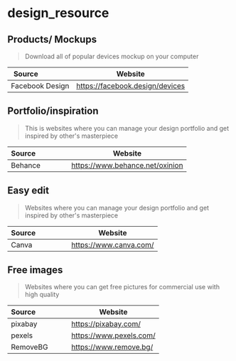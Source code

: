 # design_resource

## Products/ Mockups
> Download all of popular devices mockup on your computer

| Source&nbsp; &nbsp; &nbsp; &nbsp; &nbsp; &nbsp; &nbsp; &nbsp;    | Website                                             |
| ---------------------------------------------------------------- | --------------------------------------------------- |
| Facebook Design                                                  | https://facebook.design/devices                     |
                  

## Portfolio/inspiration 
> This is websites where you can manage your design portfolio and get inspired by other's masterpiece 

| Source&nbsp; &nbsp; &nbsp; &nbsp; &nbsp; &nbsp; &nbsp; &nbsp;    | Website                                             |
| ---------------------------------------------------------------- | --------------------------------------------------- |
| Behance                                                          | https://www.behance.net/oxinion                     |



## Easy edit
> Websites where you can manage your design portfolio and get inspired by other's masterpiece 

| Source&nbsp; &nbsp; &nbsp; &nbsp; &nbsp; &nbsp; &nbsp; &nbsp;    | Website                                             |
| ---------------------------------------------------------------- | --------------------------------------------------- |
| Canva                                                            | https://www.canva.com/                              |


## Free images
> Websites where you can get free pictures for commercial use with high quality 

| Source&nbsp; &nbsp; &nbsp; &nbsp; &nbsp; &nbsp; &nbsp; &nbsp;    | Website                                             |
| ---------------------------------------------------------------- | --------------------------------------------------- |
| pixabay                                                          | https://pixabay.com/                                |
| pexels                                                           | https://www.pexels.com/                             |
| RemoveBG                                                         | https://www.remove.bg/                              |
